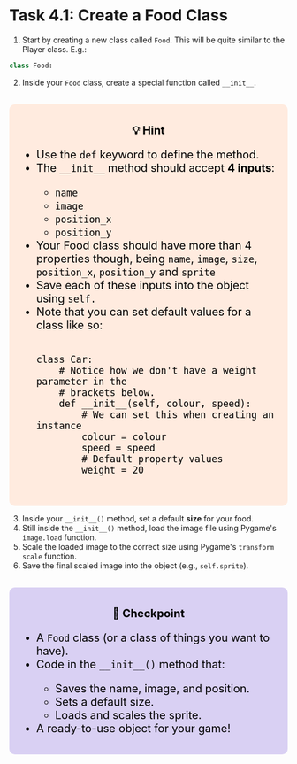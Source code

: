 # Task 4.1: Create a Food Class

1. Start by creating a new class called `Food`. This will be quite similar to the Player class.
  E.g.:
  ```python
  class Food:
  ```

2. Inside your `Food` class, create a special function called `__init__`.
  <br>
<div style="font-size: 20px; background-color: #ffebdf; color: black; padding: 15px; border-radius:10px;">
    <p style="text-align: center;"><b>💡 Hint</b></p>
    <ul>  
        <li>Use the <code>def</code> keyword to define the method.</li>
        <li>The <code>__init__</code> method should accept <strong>4 inputs</strong>:</li>
        <ul>
            <li><code>name</code></li>
            <li><code>image</code></li>
            <li><code>position_x</code></li>
            <li><code>position_y</code></li>
        </ul>
        <li>Your Food class should have more than 4 properties though, being <code>name</code>, <code>image</code>, <code>size</code>, <code>position_x</code>, <code>position_y</code> and <code>sprite</code></li>
        <li>Save each of these inputs into the object using <code>self.</code></li>
        <li>Note that you can set default values for a class like so:</li>
        <pre><code>
class Car:
    # Notice how we don't have a weight parameter in the 
    # brackets below.
    def __init__(self, colour, speed):
        # We can set this when creating an instance
        colour = colour
        speed = speed
        # Default property values
        weight = 20
        </code></pre>
    </ul>
</div>

3. Inside your `__init__()` method, set a default **size** for your food.
4. Still inside the `__init__()` method, load the image file using Pygame's `image.load` function.
5. Scale the loaded image to the correct size using Pygame's `transform scale` function.
6. Save the final scaled image into the object (e.g., `self.sprite`).

<br>
<div style="font-size: 20px; background-color: #d9d0f3; color: black; padding: 15px; border-radius:10px;">
    <p style="text-align: center;"><b>🚩 Checkpoint</b></p>
    <ul>  
        <li>A <code>Food</code> class (or a class of things you want to have).</li>
        <li>Code in the <code>__init__()</code> method that:</li>
        <ul>
            <li>Saves the name, image, and position.</li>
            <li>Sets a default size.</li>
            <li>Loads and scales the sprite.</li>
        </ul>
        <li>A ready-to-use object for your game!</li>
    </ul>
</div>